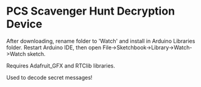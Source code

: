 PCS Scavenger Hunt Decryption Device
================

After downloading, rename folder to 'Watch' and install in Arduino Libraries folder. Restart Arduino IDE, then open File->Sketchbook->Library->Watch->Watch sketch.

Requires Adafruit_GFX and RTClib libraries.

Used to decode secret messages!

